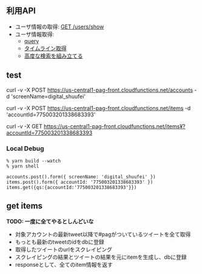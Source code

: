 ## 利用API

- ユーザ情報の取得: [GET /users/show](https://developer.twitter.com/en/docs/accounts-and-users/follow-search-get-users/api-reference/get-users-show)
- ユーザ情報取得: 
    - [query](https://developer.twitter.com/en/docs/tweets/search/guides/standard-operators.html)
    - [タイムライン取得](http://westplain.sakuraweb.com/translate/twitter/Documentation/REST-APIs/Public-API/Working-with-Timelines.cgi)
    - [高度な検索を組み立てる](https://twitter.com/search-advanced)

## test
curl -v -X POST https://us-central1-pag-front.cloudfunctions.net/accounts -d 'screenName=digital_shuufei'

curl -v -X POST https://us-central1-pag-front.cloudfunctions.net/items -d 'accountId=775003201338683393'

curl -v -X GET https://us-central1-pag-front.cloudfunctions.net/items¥?accountId=775003201338683393

### Local Debug
```
% yarn build --watch
% yarn shell

accounts.post().form({ screenName: 'digital_shuufei' })
items.post().form({ accountId: '775003201338683393' })
items.get({qs:{accountId:'775003201338683393'}})
```

## get items
**TODO: 一度に全てやるとしんどいな**
- 対象アカウントの最新tweet以降で#pagがついているツイートを全て取得
- もっとも最新のtweetのidをdbに登録
- 取得したツイートのurlをスクレイピング
- スクレイピングの結果とツイートの結果を元にitemを生成し、dbに登録
- responseとして、全てのitem情報を返す
